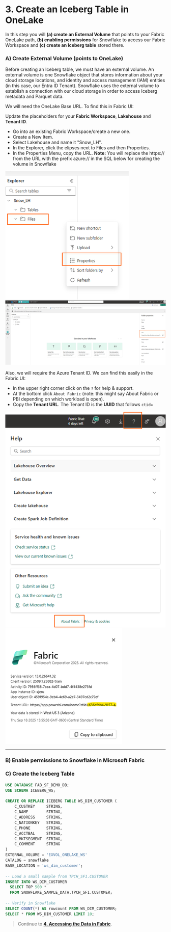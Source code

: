 # 3. Create an Iceberg Table in OneLake

In this step you will **(a) create an External Volume** that points to your Fabric OneLake path, **(b) enabling permissions** for Snowflake to access our Fabric Workspace and **(c) create an Iceberg table** stored there.

### A) Create External Volume (points to OneLake)

Before creating an Iceberg table, we must have an external volume. An external volume is one Snowflake object that stores information about your cloud storage locations, and identity and access management (IAM) entities (in this case, our Entra ID Tenant). Snowflake uses the external volume to establish a connection with our cloud storage in order to access Iceberg metadata and Parquet data.

We will need the OneLake Base URL. To find this in Fabric UI:

Update the placeholders for your **Fabric Workspace**, **Lakehouse** and **Tenant ID**.

- Go into an existing Fabric Workspace/create a new one.
- Create a New Item.
- Select Lakehouse and name it "Snow_LH".
- In the Explorer, click the elipses next to Files and then Properties.
- In the Properties Menu, copy the URL.
  **Note:** You will replace the https:// from the URL with the prefix azure:// in the SQL below for creating the volume in Snowflake

![Snowflake](img/snowflake_4.png)
![Snowflake](img/snowflake_3.png)


Also, we will require the Azure Tenant ID. We can find this easily in the Fabric UI:

- In the upper right corner click on the `?` for help & support.
- At the bottom click `About Fabric` (note: this might say About Fabric or PBI depending on which workload is open).
- Copy the **Tenant URL**. The Tenant ID is the **UUID** that follows `ctid=`

![Snowflake](img/snowflake_5.png)
![Snowflake](img/snowflake_6.png)

---

### B) Enable permissions to Snowflake in Microsoft Fabric




### C) Create the Iceberg Table

```sql
USE DATABASE FAB_SF_DEMO_DB;
USE SCHEMA ICEBERG_WS;

CREATE OR REPLACE ICEBERG TABLE WS_DIM_CUSTOMER (
    C_CUSTKEY     STRING,
    C_NAME        STRING,
    C_ADDRESS     STRING,
    C_NATIONKEY   STRING,
    C_PHONE       STRING,
    C_ACCTBAL     STRING,
    C_MKTSEGMENT  STRING,
    C_COMMENT     STRING
)
EXTERNAL_VOLUME = 'EXVOL_ONELAKE_WS'
CATALOG = snowflake
BASE_LOCATION = 'ws_dim_customer';

-- Load a small sample from TPCH_SF1.CUSTOMER
INSERT INTO WS_DIM_CUSTOMER
  SELECT TOP 500 *
  FROM SNOWFLAKE_SAMPLE_DATA.TPCH_SF1.CUSTOMER;

-- Verify in Snowflake
SELECT COUNT(*) AS rowcount FROM WS_DIM_CUSTOMER;
SELECT * FROM WS_DIM_CUSTOMER LIMIT 10;
```

> Continue to **[4. Accessing the Data in Fabric](04-accessing-the-data-in-fabric.md)**.
